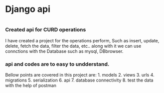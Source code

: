 <h1>Django api<h1></h1>
<h3>Created api for CURD operations</h3>
<p>I have created a project for the operations perform, Such as insert, update, delete, fetch the data, filter the data, etc..
along with it we can use connctions with the Database such as mysql, DBbrowser.</p>
<h3>api and codes are to easy to undderstand.</h3>
<P>Bellow points are covered in this project are:
        1. models
        2. views
        3. urls
        4. migrations
        5. serialization
        6. api
        7. database connectivity
        8. test the data with the help of postman
        </P>
